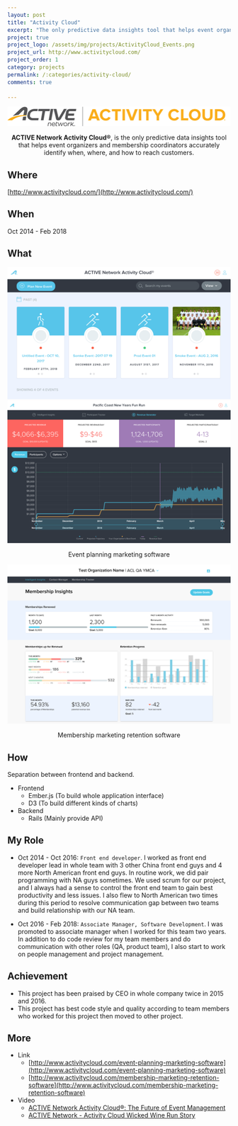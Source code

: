 ```yaml
---
layout: post
title: "Activity Cloud"
excerpt: "The only predictive data insights tool that helps event organizers and membership coordinators accurately identify when, where, and how to reach customers."
project: true
project_logo: /assets/img/projects/ActivityCloud_Events.png
project_url: http://www.activitycloud.com/
project_order: 1
category: projects
permalink: /:categories/activity-cloud/
comments: true

---
```


![](/assets/img/projects/ActivityCloud_Logo.png)

<center><figcaption><b>ACTIVE Network Activity Cloud®</b>, is the only predictive data insights tool that helps event organizers and membership coordinators accurately identify when, where, and how to reach customers.</figcaption></center>

## Where

[http://www.activitycloud.com/](http://www.activitycloud.com/)

## When

Oct 2014 - Feb 2018

## What

![](/assets/img/projects/ActivityCloud_Events_Home.png)
![](/assets/img/projects/ActivityCloud_Events.png)
<center><figcaption>Event planning marketing software</figcaption></center>

![](/assets/img/projects/ActivityCloud_Memberships.png)
<center><figcaption>Membership marketing retention software</figcaption></center>

## How

Separation between frontend and backend.

- Frontend
  - Ember.js (To build whole application interface)
  - D3 (To build different kinds of charts)
- Backend
  - Rails (Mainly provide API)

## My Role

- Oct 2014 - Oct 2016: `Front end developer`. I worked as front end developer lead in whole team with 3 other China front end guys and 4 more North American front end guys. In routine work, we did pair programming with NA guys sometimes. We used scrum for our project, and I always had a sense to control the front end team to gain best productivity and less issues. I also flew to North American two times during this period to resolve communication gap between two teams and build relationship with our NA team.

- Oct 2016 - Feb 2018: `Associate Manager, Software Development`. I was promoted to associate manager when I worked for this team two years. In addition to do code review for my team members and do communication with other roles (QA, product team), I also start to work on people management and project management.

## Achievement

- This project has been praised by CEO in whole company twice in 2015 and 2016.
- This project has best code style and quality according to team members who worked for this project then moved to other project.

## More

- Link
  - [http://www.activitycloud.com/event-planning-marketing-software](http://www.activitycloud.com/event-planning-marketing-software)
  - [http://www.activitycloud.com/membership-marketing-retention-software](http://www.activitycloud.com/membership-marketing-retention-software)
- Video
  - [ACTIVE Network Activity Cloud®: The Future of Event Management](https://www.youtube.com/watch?v=WUaip1llrb4)
  - [ACTIVE Network - Activity Cloud Wicked Wine Run Story](https://www.youtube.com/watch?v=C2liOUDJlmM)
